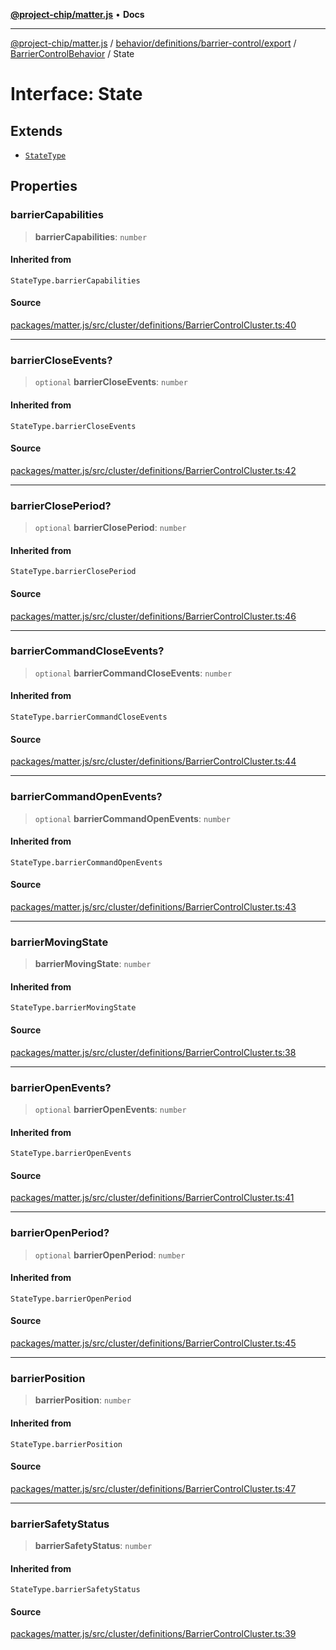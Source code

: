 [**@project-chip/matter.js**](../../../../../../../README.md) • **Docs**

***

[@project-chip/matter.js](../../../../../../../modules.md) / [behavior/definitions/barrier-control/export](../../../README.md) / [BarrierControlBehavior](../README.md) / State

# Interface: State

## Extends

- [`StateType`](../../../-internal-/README.md#statetype)

## Properties

### barrierCapabilities

> **barrierCapabilities**: `number`

#### Inherited from

`StateType.barrierCapabilities`

#### Source

[packages/matter.js/src/cluster/definitions/BarrierControlCluster.ts:40](https://github.com/project-chip/matter.js/blob/7a8cbb56b87d4ccf34bec5a9a95ab40a1711324f/packages/matter.js/src/cluster/definitions/BarrierControlCluster.ts#L40)

***

### barrierCloseEvents?

> `optional` **barrierCloseEvents**: `number`

#### Inherited from

`StateType.barrierCloseEvents`

#### Source

[packages/matter.js/src/cluster/definitions/BarrierControlCluster.ts:42](https://github.com/project-chip/matter.js/blob/7a8cbb56b87d4ccf34bec5a9a95ab40a1711324f/packages/matter.js/src/cluster/definitions/BarrierControlCluster.ts#L42)

***

### barrierClosePeriod?

> `optional` **barrierClosePeriod**: `number`

#### Inherited from

`StateType.barrierClosePeriod`

#### Source

[packages/matter.js/src/cluster/definitions/BarrierControlCluster.ts:46](https://github.com/project-chip/matter.js/blob/7a8cbb56b87d4ccf34bec5a9a95ab40a1711324f/packages/matter.js/src/cluster/definitions/BarrierControlCluster.ts#L46)

***

### barrierCommandCloseEvents?

> `optional` **barrierCommandCloseEvents**: `number`

#### Inherited from

`StateType.barrierCommandCloseEvents`

#### Source

[packages/matter.js/src/cluster/definitions/BarrierControlCluster.ts:44](https://github.com/project-chip/matter.js/blob/7a8cbb56b87d4ccf34bec5a9a95ab40a1711324f/packages/matter.js/src/cluster/definitions/BarrierControlCluster.ts#L44)

***

### barrierCommandOpenEvents?

> `optional` **barrierCommandOpenEvents**: `number`

#### Inherited from

`StateType.barrierCommandOpenEvents`

#### Source

[packages/matter.js/src/cluster/definitions/BarrierControlCluster.ts:43](https://github.com/project-chip/matter.js/blob/7a8cbb56b87d4ccf34bec5a9a95ab40a1711324f/packages/matter.js/src/cluster/definitions/BarrierControlCluster.ts#L43)

***

### barrierMovingState

> **barrierMovingState**: `number`

#### Inherited from

`StateType.barrierMovingState`

#### Source

[packages/matter.js/src/cluster/definitions/BarrierControlCluster.ts:38](https://github.com/project-chip/matter.js/blob/7a8cbb56b87d4ccf34bec5a9a95ab40a1711324f/packages/matter.js/src/cluster/definitions/BarrierControlCluster.ts#L38)

***

### barrierOpenEvents?

> `optional` **barrierOpenEvents**: `number`

#### Inherited from

`StateType.barrierOpenEvents`

#### Source

[packages/matter.js/src/cluster/definitions/BarrierControlCluster.ts:41](https://github.com/project-chip/matter.js/blob/7a8cbb56b87d4ccf34bec5a9a95ab40a1711324f/packages/matter.js/src/cluster/definitions/BarrierControlCluster.ts#L41)

***

### barrierOpenPeriod?

> `optional` **barrierOpenPeriod**: `number`

#### Inherited from

`StateType.barrierOpenPeriod`

#### Source

[packages/matter.js/src/cluster/definitions/BarrierControlCluster.ts:45](https://github.com/project-chip/matter.js/blob/7a8cbb56b87d4ccf34bec5a9a95ab40a1711324f/packages/matter.js/src/cluster/definitions/BarrierControlCluster.ts#L45)

***

### barrierPosition

> **barrierPosition**: `number`

#### Inherited from

`StateType.barrierPosition`

#### Source

[packages/matter.js/src/cluster/definitions/BarrierControlCluster.ts:47](https://github.com/project-chip/matter.js/blob/7a8cbb56b87d4ccf34bec5a9a95ab40a1711324f/packages/matter.js/src/cluster/definitions/BarrierControlCluster.ts#L47)

***

### barrierSafetyStatus

> **barrierSafetyStatus**: `number`

#### Inherited from

`StateType.barrierSafetyStatus`

#### Source

[packages/matter.js/src/cluster/definitions/BarrierControlCluster.ts:39](https://github.com/project-chip/matter.js/blob/7a8cbb56b87d4ccf34bec5a9a95ab40a1711324f/packages/matter.js/src/cluster/definitions/BarrierControlCluster.ts#L39)
